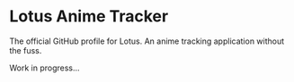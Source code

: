 # Lotus Anime Tracker

The official GitHub profile for Lotus. An anime tracking application without the fuss.

Work in progress...
